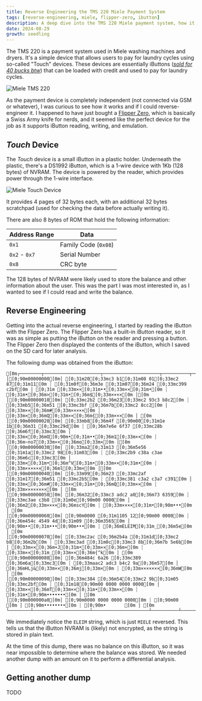 ```yaml
---
title: Reverse Engineering the TMS 220 Miele Payment System
tags: [reverse-engineering, miele, flipper-zero, ibutton]
description: A deep dive into the TMS 220 Miele payment system, how it works, and how I reverse-engineered it with a Flipper Zero.
date: 2024-08-29
growth: seedling
---
```


The TMS 220 is a payment system used in Miele washing machines and dryers. It's a simple device that allows users to pay for laundry cycles using so-called "Touch" devices. These devices are essentially iButtons ([_sold for 40 bucks btw_](https://www.fust.ch/de/p/haushalt/waschmaschinen-und-waeschetrockner/zubehoer-waeschepflege/miele/benutzer-touch-91800158-8386593.html)) that can be loaded with credit and used to pay for laundry cycles.

![Miele TMS 220](/images/miele-tms-220.png)

As the payment device is completely independent (not connected via GSM or whatever), I was curious to see how it works and if I could reverse-engineer it. I happened to have just bought a [Flipper Zero](https://flipperzero.one/), which is basically a Swiss Army knife for nerds, and it seemed like the perfect device for the job as it supports iButton reading, writing, and emulation.

## _Touch_ Device

The _Touch_ device is a small iButton in a plastic holder. Underneath the plastic, there's a DS1992 iButton, which is a 1-wire device with 1Kb (128 bytes) of NVRAM. The device is powered by the reader, which provides power through the 1-wire interface.

![Miele Touch Device](/images/miele-touch-device.png)

It provides 4 pages of 32 bytes each, with an additional 32 bytes scratchpad (used for checking the data before actually writing it).

There are also 8 bytes of ROM that hold the following information:

| Address Range | Data                 |
| ------------- | -------------------- |
| `0x1`         | Family Code (`0x08`) |
| `0x2` - `0x7` | Serial Number        |
| `0x8`         | CRC byte             |

The 128 bytes of NVRAM were likely used to store the balance and other information about the user. This was the part I was most interested in, as I wanted to see if I could read and write the balance.

## Reverse Engineering

Getting into the actual reverse engineering, I started by reading the iButton with the Flipper Zero. The Flipper Zero has a built-in iButton reader, so it was as simple as putting the iButton on the reader and pressing a button. The Flipper Zero then displayed the contents of the iButton, which I saved on the SD card for later analysis.

The following dump was obtained from the iButton:

```ansi
[0m┌────────┬─────────────────────┬─────────────────────┬──────────┬──────────┐[0m
│[0;90m00000000[0m│ [0;31m20[0;33mc3 b1[0;31m08 01[0;33mc2 87[0;31m11[0m ┊ [0;31m0f[0;36m3e [0;31m07[0;36m24 [0;33mc399 c2bf[0m │ [0;31m [0;33m××[0;31m••[0;33m××[0;31m•[0m ┊ [0;31m•[0;36m>[0;31m•[0;36m$[0;33m××××[0m │[0m
│[0;90m00000010[0m│ [0;33mc2b2 [0;36m23[0;33mc2 93c3 b8c2[0m ┊ [0;33mb5[0;36m51 [0;33mc3bf [0;36m7b[0;33mc2 8cc2[0m │ [0;33m××[0;36m#[0;33m×××××[0m ┊ [0;33m×[0;36mQ[0;33m××[0;36m{[0;33m×××[0m │ [0m
│[0;90m00000020[0m│ [0;33mb8[0;36m4f [0;90m00[0;31m1e 1b[0;36m31 [0;33mc29d[0m ┊ [0;36m7e6e 6f37 [0;33mc28b [0;36m6f[0;33mc3[0m │ [0;33m×[0;36mO[0;90m•[0;31m••[0;36m1[0;33m××[0m ┊ [0;36m~no7[0;33m××[0;36mo[0;33m×[0m │[0m
│[0;90m00000030[0m│ [0;33ma2[0;31m13 [0;36m5e56 [0;31m1a[0;33mc2 98[0;31m03[0m ┊ [0;33mc2b9 c38a c3ae [0;36m6c[0;33mc3[0m │ [0;33m×[0;31m•[0;36m^V[0;31m•[0;33m××[0;31m•[0m ┊ [0;33m××××××[0;36ml[0;33m×[0m │[0m
│[0;90m00000040[0m│ [0;33m99[0;36m23 [0;33mc2af [0;31m17[0;36m51 [0;33mc2b5[0m ┊ [0;33mc381 c3a2 c3a7 c391[0m │ [0;33m×[0;36m#[0;33m××[0;31m•[0;36mQ[0;33m××[0m ┊ [0;33m××××××××[0m │ [0m
│[0;90m00000050[0m│ [0;36m32[0;33mc3 adc2 a0[0;36m73 6359[0m ┊ [0;33mc3ae c3b8 [0;31m0e[0;90m00 0000[0m │ [0;36m2[0;33m××××[0;36mscY[0m ┊ [0;33m××××[0;31m•[0;90m•••[0m │ [0m
│[0;90m00000060[0m│ [0;90m0000 [0;31m1105 12[0;90m00 0000[0m ┊ [0;36m454c 4549 4d[0;31m09 [0;36m3565[0m │ [0;90m••[0;31m•••[0;90m•••[0m ┊ [0;36mELEIM[0;31m_[0;36m5e[0m │ [0m
│[0;90m00000070[0m│ [0;33mc2ac [0;36m2b4a [0;31m1d[0;33mc2 b8[0;36m2b[0m ┊ [0;33mc3ad [0;31m0c[0;33mc3 8b[0;36m7b 5e6b[0m │ [0;33m××[0;36m+J[0;31m•[0;33m××[0;36m+[0m ┊ [0;33m××[0;31m_[0;33m××[0;36m{^k[0m │ [0m
│[0;90m00000080[0m│ [0;36m484c 6a26 [0;33mc389 [0;36m6a[0;33mc3[0m ┊ [0;33maac2 adc3 b4c2 9a[0;36m57[0m │ [0;36mHLj&[0;33m××[0;36mj[0;33m×[0m ┊ [0;33m×××××××[0;36mW[0m │ [0m
│[0;90m00000090[0m│ [0;33mc384 [0;36m54[0;33mc2 9b[0;31m05 [0;33mc2bf[0m ┊ [0;31m18[0;90m00 0000 0000 0000[0m │ [0;33m××[0;36mT[0;33m××[0;31m•[0;33m××[0m ┊ [0;31m•[0;90m•••••••[0m │ [0m
│[0;90m000000a0[0m│ [0;90m0000 0000 0000 0000[0m ┊ [0;90m00                 [0m │ [0;90m••••••••[0m ┊ [0;90m•       [0m │ [0m
└────────┴─────────────────────┴─────────────────────┴──────────┴──────────┘[0m
```

We immediately notice the `ELEIM` string, which is just `MIELE` reversed. This tells us that the iButton NVRAM is (likely) not encrypted, as the string is stored in plain text.

<!-- ```ansi
[0m┌────────┬─────────────────────┬─────────────────────┬──────────┬──────────┐[0m
│[0;90m00000000[0m│ [0;90m0000 0000 0000 0000[0m ┊ [0;90m0000 0000 0000 0000[0m │ [0;90m••••••••[0m ┊ [0;90m••••••••[0m │[0m
│[0;90m00000010[0m│ [0;31m18[0;33mc2 bf[0;31m05 [0;33mc29b [0;36m54[0;33mc3[0m ┊ [0;33m84[0;36m57 [0;33mc29a c3b4 c2ad[0m │ [0;31m•[0;33m××[0;31m•[0;33m××[0;36mT[0;33m×[0m ┊ [0;33m×[0;36mW[0;33m××××××[0m │[0m
│[0;90m00000020[0m│ [0;33mc3aa [0;36m6a[0;33mc3 89[0;36m26 6a4c[0m ┊ [0;36m486b 5e7b [0;33mc38b [0;31m0c[0;33mc3[0m │ [0;33m××[0;36mj[0;33m××[0;36m&jL[0m ┊ [0;36mHk^{[0;33m××[0;31m_[0;33m×[0m │[0m
│[0;90m00000030[0m│ [0;33mad[0;36m2b [0;33mc2b8 [0;31m1d[0;36m4a 2b[0;33mc2[0m ┊ [0;33mac[0;36m65 35[0;31m09 [0;36m4d49 454c[0m │ [0;33m×[0;36m+[0;33m××[0;31m•[0;36mJ+[0;33m×[0m ┊ [0;33m×[0;36me5[0;31m_[0;36mMIEL[0m │[0m
│[0;90m00000040[0m│ [0;36m45[0;90m00 0000 [0;31m1205 11[0;90m00[0m ┊ [0;90m0000 0000 [0;31m0e[0;33mc3 b8c3[0m │ [0;36mE[0;90m•••[0;31m•••[0;90m•[0m ┊ [0;90m••••[0;31m•[0;33m×××[0m │ [0m
│[0;90m00000050[0m│ [0;33mae[0;36m59 6373 [0;33mc2a0 c3ad[0m ┊ [0;36m32[0;33mc3 91c3 a7c3 a2c3[0m │ [0;33m×[0;36mYcs[0;33m××××[0m ┊ [0;36m2[0;33m×××××××[0m │[0m
│[0;90m00000060[0m│ [0;33m81c2 b5[0;36m51 [0;31m17[0;33mc2 af[0;36m23[0m ┊ [0;33mc399 [0;36m6c[0;33mc3 aec3 8ac2[0m │ [0;33m×××[0;36mQ[0;31m•[0;33m××[0;36m#[0m ┊ [0;33m××[0;36ml[0;33m×××××[0m │[0m
│[0;90m00000070[0m│ [0;33mb9[0;31m03 [0;33mc298 [0;31m1a[0;36m56 5e[0;31m13[0m ┊ [0;33mc3a2 [0;36m6f[0;33mc2 8b[0;36m37 6f6e[0m │ [0;33m×[0;31m•[0;33m××[0;31m•[0;36mV^[0;31m•[0m ┊ [0;33m××[0;36mo[0;33m××[0;36m7on[0m │[0m
│[0;90m00000080[0m│ [0;36m7e[0;33mc2 9d[0;36m31 [0;31m1b1e [0;90m00[0;36m4f[0m ┊ [0;33mc2b8 c28c [0;36m7b[0;33mc3 bf[0;36m51[0m │ [0;36m~[0;33m××[0;36m1[0;31m••[0;90m•[0;36mO[0m ┊ [0;33m××××[0;36m{[0;33m××[0;36mQ[0m │[0m
│[0;90m00000090[0m│ [0;33mc2b5 c3b8 c293 [0;36m23[0;33mc2[0m ┊ [0;33mb2c2 bfc3 99[0;36m24 [0;31m07[0;36m3e[0m │ [0;33m××××××[0;36m#[0;33m×[0m ┊ [0;33m×××××[0;36m$[0;31m•[0;36m>[0m │[0m
│[0;90m000000a0[0m│ [0;31m0f11 [0;33mc287 [0;31m0108 [0;33mc3b1[0m ┊ [0;31m200a               [0m │ [0;31m••[0;33m××[0;31m••[0;33m××[0m ┊ [0;31m _      [0m │[0m
└────────┴─────────────────────┴─────────────────────┴──────────┴──────────┘[0m
``` -->

At the time of this dump, there was no balance on this iButton, so it was near impossible to determine where the balance was stored. We needed another dump with an amount on it to perform a differential analysis.

## Getting another dump

TODO
